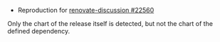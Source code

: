 * Reproduction for [renovate-discussion #22560](https://github.com/renovatebot/renovate/discussions/22560)

Only the chart of the release itself is detected, but not the chart of the defined dependency.
